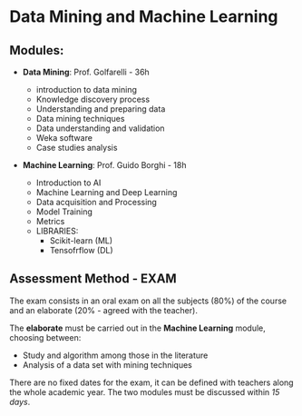 # Data Mining and Machine Learning

## Modules:

- **Data Mining**: Prof. Golfarelli - 36h
    - introduction to data mining
    - Knowledge discovery process
    - Understanding and preparing data
    - Data mining techniques
    - Data understanding and validation
    - Weka software
    - Case studies analysis

- **Machine Learning**: Prof. Guido Borghi - 18h
    - Introduction to AI
    - Machine Learning and Deep Learning
    - Data acquisition and Processing
    - Model Training
    - Metrics
    - LIBRARIES:
        - Scikit-learn (ML)
        - Tensofrflow (DL)

## Assessment Method - EXAM

The exam consists in an oral exam on all the subjects (80%) of the course and an elaborate (20% - agreed with the teacher).

The **elaborate** must be carried out in the **Machine Learning** module, choosing between:
- Study and algorithm among those in the literature
- Analysis of a data set with mining techniques

There are no fixed dates for the exam, it can be defined with teachers along the whole academic year. 
The two modules must be discussed within *15 days*.






